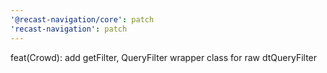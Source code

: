 ```yaml
---
'@recast-navigation/core': patch
'recast-navigation': patch
---
```


feat(Crowd): add getFilter, QueryFilter wrapper class for raw dtQueryFilter
